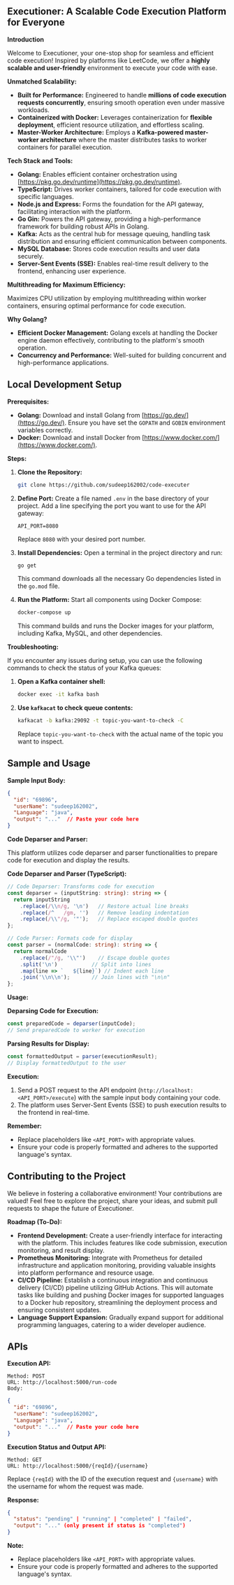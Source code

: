 ## **Executioner: A Scalable Code Execution Platform for Everyone**

**Introduction**

Welcome to Executioner, your one-stop shop for seamless and efficient code execution! Inspired by platforms like LeetCode, we offer a **highly scalable and user-friendly** environment to execute your code with ease.

**Unmatched Scalability:**

- **Built for Performance:** Engineered to handle **millions of code execution requests concurrently**, ensuring smooth operation even under massive workloads.
- **Containerized with Docker:** Leverages containerization for **flexible deployment**, efficient resource utilization, and effortless scaling.
- **Master-Worker Architecture:** Employs a **Kafka-powered master-worker architecture** where the master distributes tasks to worker containers for parallel execution.

**Tech Stack and Tools:**

- **Golang:** Enables efficient container orchestration using [https://pkg.go.dev/runtime](https://pkg.go.dev/runtime).
- **TypeScript:** Drives worker containers, tailored for code execution with specific languages.
- **Node.js and Express:** Forms the foundation for the API gateway, facilitating interaction with the platform.
- **Go Gin:** Powers the API gateway, providing a high-performance framework for building robust APIs in Golang.
- **Kafka:** Acts as the central hub for message queuing, handling task distribution and ensuring efficient communication between components.
- **MySQL Database:** Stores code execution results and user data securely.
- **Server-Sent Events (SSE):** Enables real-time result delivery to the frontend, enhancing user experience.

**Multithreading for Maximum Efficiency:**

Maximizes CPU utilization by employing multithreading within worker containers, ensuring optimal performance for code execution.

**Why Golang?**

- **Efficient Docker Management:** Golang excels at handling the Docker engine daemon effectively, contributing to the platform's smooth operation.
- **Concurrency and Performance:** Well-suited for building concurrent and high-performance applications.

## Local Development Setup

**Prerequisites:**

- **Golang:** Download and install Golang from [https://go.dev/](https://go.dev/). Ensure you have set the `GOPATH` and `GOBIN` environment variables correctly.
- **Docker:** Download and install Docker from [https://www.docker.com/](https://www.docker.com/).

**Steps:**

1. **Clone the Repository:**
   ```bash
   git clone https://github.com/sudeep162002/code-executer
   ```

2. **Define Port:**
   Create a file named `.env` in the base directory of your project. Add a line specifying the port you want to use for the API gateway:

   ```
   API_PORT=8080
   ```

   Replace `8080` with your desired port number.

3. **Install Dependencies:**
   Open a terminal in the project directory and run:

   ```bash
   go get
   ```

   This command downloads all the necessary Go dependencies listed in the `go.mod` file.

4. **Run the Platform:**
   Start all components using Docker Compose:

   ```bash
   docker-compose up
   ```

   This command builds and runs the Docker images for your platform, including Kafka, MySQL, and other dependencies.

**Troubleshooting:**

If you encounter any issues during setup, you can use the following commands to check the status of your Kafka queues:

1. **Open a Kafka container shell:**
   ```bash
   docker exec -it kafka bash
   ```

2. **Use `kafkacat` to check queue contents:**
   ```bash
   kafkacat -b kafka:29092 -t topic-you-want-to-check -C
   ```
   Replace `topic-you-want-to-check` with the actual name of the topic you want to inspect.

## Sample and Usage

**Sample Input Body:**

```json
{
  "id": "69896",
  "userName": "sudeep162002",
  "Language": "java",
  "output": "..."  // Paste your code here
}
```

**Code Deparser and Parser:**

This platform utilizes code deparser and parser functionalities to prepare code for execution and display the results.

 **Code Deparser and Parser (TypeScript):**

```typescript
// Code Deparser: Transforms code for execution
const deparser = (inputString: string): string => {
  return inputString
    .replace(/\\n/g, '\n')   // Restore actual line breaks
    .replace(/^   /gm, '')   // Remove leading indentation
    .replace(/\\"/g, '"');   // Replace escaped double quotes
};

// Code Parser: Formats code for display
const parser = (normalCode: string): string => {
  return normalCode
    .replace(/"/g, '\\"')    // Escape double quotes
    .split('\n')           // Split into lines
    .map(line => `   ${line}`) // Indent each line
    .join('\\n\\n');       // Join lines with "\n\n"
};
```

**Usage:**

**Deparsing Code for Execution:**

```typescript
const preparedCode = deparser(inputCode);
// Send preparedCode to worker for execution
```

**Parsing Results for Display:**

```typescript
const formattedOutput = parser(executionResult);
// Display formattedOutput to the user
```


**Execution:**

1. Send a POST request to the API endpoint (`http://localhost:<API_PORT>/execute`) with the sample input body containing your code.
2. The platform uses Server-Sent Events (SSE) to push execution results to the frontend in real-time.

**Remember:**

- Replace placeholders like `<API_PORT>` with appropriate values.
- Ensure your code is properly formatted and adheres to the supported language's syntax.


## Contributing to the Project

We believe in fostering a collaborative environment! Your contributions are valued! Feel free to explore the project, share your ideas, and submit pull requests to shape the future of Executioner.

**Roadmap (To-Do):**

- **Frontend Development:** Create a user-friendly interface for interacting with the platform. This includes features like code submission, execution monitoring, and result display.
- **Prometheus Monitoring:** Integrate with Prometheus for detailed infrastructure and application monitoring, providing valuable insights into platform performance and resource usage.
- **CI/CD Pipeline:** Establish a continuous integration and continuous delivery (CI/CD) pipeline utilizing GitHub Actions. This will automate tasks like building and pushing Docker images for supported languages to a Docker hub repository, streamlining the deployment process and ensuring consistent updates.
- **Language Support Expansion:** Gradually expand support for additional programming languages, catering to a wider developer audience.

## APIs

**Execution API:**

```
Method: POST
URL: http://localhost:5000/run-code
Body:
```

```json
{
  "id": "69896",
  "userName": "sudeep162002",
  "Language": "java",
  "output": "..."  // Paste your code here
}
```

**Execution Status and Output API:**

```
Method: GET
URL: http://localhost:5000/{reqId}/{username}
```

Replace `{reqId}` with the ID of the execution request and `{username}` with the username for whom the request was made.

**Response:**

```json
{
  "status": "pending" | "running" | "completed" | "failed",
  "output": "..." (only present if status is "completed")
}
```

**Note:**

- Replace placeholders like `<API_PORT>` with appropriate values.
- Ensure your code is properly formatted and adheres to the supported language's syntax.
